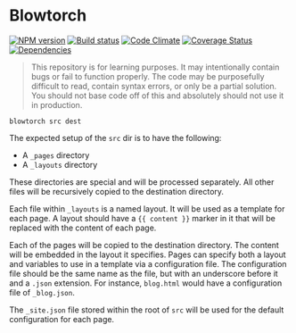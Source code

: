 # Blowtorch

[![NPM version][npm-image]][npm-url] [![Build status][travis-image]][travis-url] [![Code Climate][codeclimate-image]][codeclimate-url] [![Coverage Status][coverage-image]][coverage-url] [![Dependencies][david-image]][david-url]

> This repository is for learning purposes. It may intentionally contain bugs or
fail to function properly. The code may be purposefully difficult to read,
contain syntax errors, or only be a partial solution. You should not base code
off of this and absolutely should not use it in production.

```
blowtorch src dest
```

The expected setup of the `src` dir is to have the following:

 - A `_pages` directory
 - A `_layouts` directory

These directories are special and will be processed separately. All other files
will be recursively copied to the destination directory.

Each file within `_layouts` is a named layout. It will be used as a template for
each page. A layout should have a `{{ content }}` marker in it that will be
replaced with the content of each page.

Each of the pages will be copied to the destination directory. The content will
be embedded in the layout it specifies. Pages can specify both a layout and
variables to use in a template via a configuration file. The configuration file
should be the same name as the file, but with an underscore before it and a
`.json` extension. For instance, `blog.html` would have a configuration file of
`_blog.json`.

The `_site.json` file stored within the root of `src` will be used for the
default configuration for each page.

[travis-url]: http://travis-ci.org/wbyoung/blowtorch
[travis-image]: https://secure.travis-ci.org/wbyoung/blowtorch.png?branch=master
[npm-url]: https://npmjs.org/package/blowtorch
[npm-image]: https://badge.fury.io/js/blowtorch.png
[codeclimate-image]: https://codeclimate.com/github/wbyoung/blowtorch.png
[codeclimate-url]: https://codeclimate.com/github/wbyoung/blowtorch
[coverage-image]: https://coveralls.io/repos/wbyoung/blowtorch/badge.png
[coverage-url]: https://coveralls.io/r/wbyoung/blowtorch
[david-image]: https://david-dm.org/wbyoung/blowtorch.png?theme=shields.io
[david-url]: https://david-dm.org/wbyoung/blowtorch
